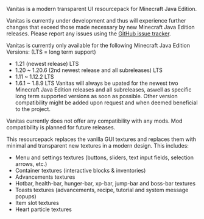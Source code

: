 Vanitas is a modern transparent UI resourcepack for Minecraft Java Edition.

Vanitas is currently under development and thus will experience further changes that exceed those made necessary by new Minecraft Java Edition releases. Please report any issues using the [GitHub issue tracker](https://github.com/iJustLeyxo/Vanitas/issues/new).

Vanitas is currently only available for the following Minecraft Java Edition Versions:
(LTS = long term support)
- 1.21 (newest release) LTS
- 1.20 ~ 1.20.6 (2nd newest release and all subreleases) LTS
- 1.11 ~ 1.12.2 LTS
- 1.6.1 ~ 1.8.9 LTS
Vanitas will always be upated for the newest two Minecraft Java Edition releases and all subreleases, aswell as specific long term supported versions as soon as possible. Other version compatibility might be added upon request and when deemed beneficial to the project.

Vanitas currently does not offer any compatibility with any mods. Mod compatibility is planned for future releases.

This resourcepack replaces the vanilla GUI textures and replaces them with minimal and transparent new textures in a modern design. This includes:
- Menu and settings textures (buttons, sliders, text input fields, selection arrows, etc.)
- Container textures (interactive blocks & inventories)
- Advancements textures
- Hotbar, health-bar, hunger-bar, xp-bar, jump-bar and boss-bar textures
- Toasts textures (advancements, recipe, tutorial and system message popups)
- Item slot textures
- Heart particle textures
